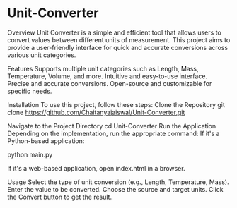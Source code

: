 # Unit-Converter

Overview
Unit Converter is a simple and efficient tool that allows users to convert values between different units of measurement. This project aims to provide a user-friendly interface for quick and accurate conversions across various unit categories.

Features
Supports multiple unit categories such as Length, Mass, Temperature, Volume, and more.
Intuitive and easy-to-use interface.
Precise and accurate conversions.
Open-source and customizable for specific needs.

Installation
To use this project, follow these steps:
Clone the Repository
git clone https://github.com/Chaitanyajaiswal/Unit-Converter.git

Navigate to the Project Directory
cd Unit-Converter
Run the Application
Depending on the implementation, run the appropriate command:
If it's a Python-based application:

python main.py

If it's a web-based application, open index.html in a browser.

Usage
Select the type of unit conversion (e.g., Length, Temperature, Mass).
Enter the value to be converted.
Choose the source and target units.
Click the Convert button to get the result.
